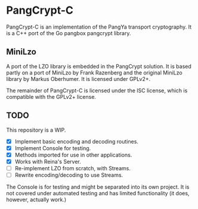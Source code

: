 # PangCrypt-C

PangCrypt-C is an implementation of the PangYa transport cryptography. It is a C++ port of the Go pangbox pangcrypt library.

## MiniLzo

A port of the LZO library is embedded in the PangCrypt solution. It is based partly on a port of MiniLzo by Frank Razenberg and the original MiniLzo library by Markus Oberhumer. It is licensed under GPLv2+.

The remainder of PangCrypt-C is licensed under the ISC license, which is compatible with the GPLv2+ license.

## TODO

This repository is a WIP.

  - [x] Implement basic encoding and decoding routines.
  - [x] Implement Console for testing.
  - [x] Methods imported for use in other applications.
  - [x] Works with Reina's Server.
  - [ ] Re-implement LZO from scratch, with Streams.
  - [ ] Rewrite encoding/decoding to use Streams.

The Console is for testing and might be separated into its own project. It is not covered under automated testing and has limited functionality (it does, however, actually work.)
